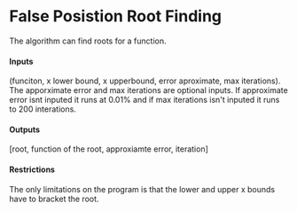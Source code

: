 # False Posistion Root Finding
The algorithm can find roots for a function. 
#### Inputs
(funciton, x lower bound, x upperbound, error aproximate, max iterations).
The apporximate error and max iterations are optional inputs. If approximate error isnt inputed it runs at 0.01%
and if max iterations isn't inputed it runs to 200 interations. 
#### Outputs
[root, function of the root, approxiamte error, iteration]
#### Restrictions
The only limitations on the program is that the lower and upper x bounds have to bracket the root.
